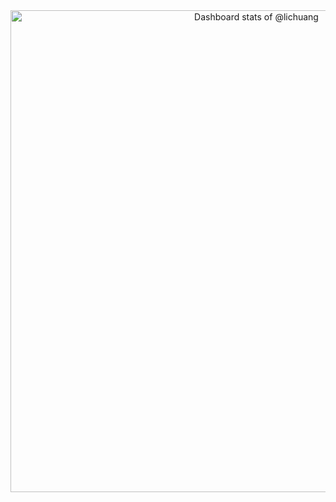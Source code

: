 <!-- Copy-paste in your Readme.md file -->

<a href="https://next.ossinsight.io/widgets/official/compose-user-dashboard-stats?user_id=1998569" target="_blank" style="display: block" align="center">
  <picture>
    <source media="(prefers-color-scheme: dark)" srcset="https://next.ossinsight.io/widgets/official/compose-user-dashboard-stats/thumbnail.png?user_id=1998569&image_size=auto&color_scheme=dark" width="771" height="auto">
    <img alt="Dashboard stats of @lichuang" src="https://next.ossinsight.io/widgets/official/compose-user-dashboard-stats/thumbnail.png?user_id=1998569&image_size=auto&color_scheme=light" width="771" height="auto">
  </picture>
</a>

<!-- Made with [OSS Insight](https://ossinsight.io/) -->

